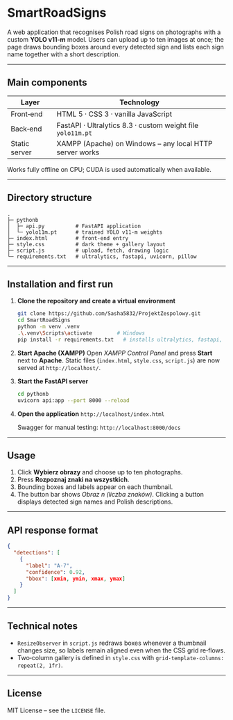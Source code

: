 # SmartRoadSigns

A web application that recognises Polish road signs on photographs with a custom **YOLO v11‑m** model. Users can upload up to ten images at once; the page draws bounding boxes around every detected sign and lists each sign name together with a short description.

---

## Main components

| Layer         | Technology                                                  |
| ------------- | ----------------------------------------------------------- |
| Front‑end     | HTML 5 · CSS 3 · vanilla JavaScript                         |
| Back‑end      | FastAPI · Ultralytics 8.3 · custom weight file `yolo11m.pt` |
| Static server | XAMPP (Apache) on Windows – any local HTTP server works     |

Works fully offline on CPU; CUDA is used automatically when available.

---

## Directory structure

```
.
├─ pythonb
│  ├─ api.py          # FastAPI application
│  └─ yolo11m.pt      # trained YOLO v11‑m weights
├─ index.html         # front‑end entry
├─ style.css          # dark theme + gallery layout
├─ script.js          # upload, fetch, drawing logic
└─ requirements.txt   # ultralytics, fastapi, uvicorn, pillow
```

---

## Installation and first run

1. **Clone the repository and create a virtual environment**

   ```bash
   git clone https://github.com/Sasha5832/ProjektZespolowy.git
   cd SmartRoadSigns
   python -m venv .venv
   .\.venv\Scripts\activate        # Windows
   pip install -r requirements.txt   # installs ultralytics, fastapi, uvicorn, pillow
   ```
2. **Start Apache (XAMPP)**
   Open *XAMPP Control Panel* and press **Start** next to **Apache**.
   Static files (`index.html`, `style.css`, `script.js`) are now served at `http://localhost/`.
3. **Start the FastAPI server**

   ```bash
   cd pythonb
   uvicorn api:app --port 8000 --reload
   ```
4. **Open the application**
   `http://localhost/index.html`

   Swagger for manual testing: `http://localhost:8000/docs`

---

## Usage

1. Click **Wybierz obrazy** and choose up to ten photographs.
2. Press **Rozpoznaj znaki na wszystkich**.
3. Bounding boxes and labels appear on each thumbnail.
4. The button bar shows *Obraz n (liczba znaków)*. Clicking a button displays detected sign names and Polish descriptions.

---

## API response format

```json
{
  "detections": [
    {
      "label": "A-7",
      "confidence": 0.92,
      "bbox": [xmin, ymin, xmax, ymax]
    }
  ]
}
```

---

## Technical notes

* `ResizeObserver` in `script.js` redraws boxes whenever a thumbnail changes size, so labels remain aligned even when the CSS grid re‑flows.
* Two‑column gallery is defined in `style.css` with `grid-template-columns: repeat(2, 1fr)`.

---

## License

MIT License – see the `LICENSE` file.
